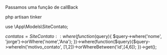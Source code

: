 

Passamos uma função de callBack 


php artisan tinker

use \App\Models\SiteContato;

$contatos = SiteContato::where(function($query){ $query->where('nome', 'jorge')->orWhere('nome','Ana'); })->where(function($query){$query->whereIn('motivo_contato', [1,2])->orWhereBetween('id',[4,6]); })->get();